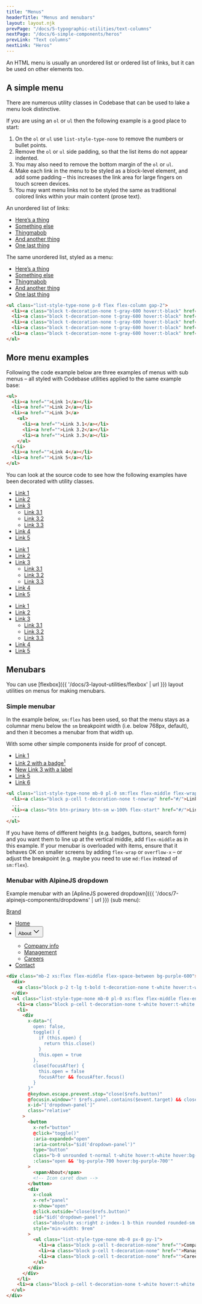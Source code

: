 ```yaml
---
title: "Menus"
headerTitle: "Menus and menubars"
layout: layout.njk
prevPage: "/docs/5-typographic-utilities/text-columns"
nextPage: "/docs/6-simple-components/heros"
prevLink: "Text columns"
nextLink: "Heros"
---
```


An HTML menu is usually an unordered list or ordered list of links, but it can be used on other elements too.

## A simple menu

There are numerous utility classes in Codebase that can be used to lake a menu look distinctive.

If you are using an `ol` or `ul` then the following example is a good place to start:

1. On the `ol` or `ul` use `list-style-type-none` to remove the numbers or bullet points.
2. Remove the `ol` or `ul` side padding, so that the list items do not appear indented.
3. You may also need to remove the bottom margin of the `ol` or `ul`.
4. Make each link in the menu to be styled as a block-level element, and add some padding – this increases the link area for large fingers on touch screen devices.
5. You may want menu links not to be styled the same as traditional colored links within your main content (prose text).

<div class="mb-2 xs:flex gap-3 flex-grow-equal">
<div>
<p>An unordered list of links:</p>
<ul>
  <li><a href="#/">Here’s a thing</a></li>
  <li><a href="#/">Something else</a></li>
  <li><a href="#/">Thingmabob</a></li>
  <li><a href="#/">And another thing</a></li>
  <li><a href="#/">One last thing</a></li>
</ul>
</div>
<div>
<p>The same unordered list, styled as a menu:</p>
<ul class="list-style-type-none p-0 flex flex-column gap-2">
  <li><a class="block t-decoration-none t-gray-600 hover:t-black" href="#/">Here’s a thing</a></li>
  <li><a class="block t-decoration-none t-gray-600 hover:t-black" href="#/">Something else</a></li>
  <li><a class="block t-decoration-none t-gray-600 hover:t-black" href="#/">Thingmabob</a></li>
  <li><a class="block t-decoration-none t-gray-600 hover:t-black" href="#/">And another thing</a></li>
  <li><a class="block t-decoration-none t-gray-600 hover:t-black" href="#/">One last thing</a></li>
</ul>
</div>
</div>

```html
<ul class="list-style-type-none p-0 flex flex-column gap-2">
  <li><a class="block t-decoration-none t-gray-600 hover:t-black" href="">...</a></li>
  <li><a class="block t-decoration-none t-gray-600 hover:t-black" href="">...</a></li>
  <li><a class="block t-decoration-none t-gray-600 hover:t-black" href="">...</a></li>
  <li><a class="block t-decoration-none t-gray-600 hover:t-black" href="">...</a></li>
  <li><a class="block t-decoration-none t-gray-600 hover:t-black" href="">...</a></li>
</ul>
```

## More menu examples

Following the code example below are three examples of menus with sub menus – all styled with Codebase utilities applied to the same example base:

```html
<ul>
  <li><a href="">Link 1</a></li>
  <li><a href="">Link 2</a></li>
  <li><a href="">Link 3</a>
    <ul>
      <li><a href="">Link 3.1</a></li>
      <li><a href="">Link 3.2</a></li>
      <li><a href="">Link 3.3</a></li>
    </ul>
  </li>
  <li><a href="">Link 4</a></li>
  <li><a href="">Link 5</a></li>
</ul>
```

You can look at the source code to see how the following examples have been decorated with utility classes.

<div class="my-6">
<div class="xs:flex gap-3 flex-grow-equal">
<ul class="list-style-type-none p-0 flex flex-column gap-2">
  <li><a class="block t-decoration-none hover:t-underscore" href="#/">Link 1</a></li>
  <li><a class="block t-decoration-none hover:t-underscore" href="#/">Link 2</a></li>
  <li><a class="block t-decoration-none hover:t-underscore" href="#/">Link 3</a>
    <ul class="list-style-type-none mt-2 flex flex-column gap-2">
      <li><a class="block t-decoration-none hover:t-underscore" href="#/">Link 3.1</a></li>
      <li><a class="block t-decoration-none hover:t-underscore" href="#/">Link 3.2</a></li>
      <li><a class="block t-decoration-none hover:t-underscore" href="#/">Link 3.3</a></li>
    </ul>
  </li>
  <li><a class="block t-decoration-none hover:t-underscore" href="#/">Link 4</a></li>
  <li><a class="block t-decoration-none hover:t-underscore" href="#/">Link 5</a></li>
</ul>
<ul class="list-style-type-none pl-0">
  <li><a class="bb-thin b-white block p-cell t-decoration-none bg-blue-100 hover:bg-blue-200 t-gray-900 hover:t-black" href="#/">Link 1</a></li>
  <li><a class="bb-thin b-white block p-cell t-decoration-none bg-blue-100 hover:bg-blue-200 t-gray-900 hover:t-black"  href="#/">Link 2</a></li>
  <li><a class="bb-thin b-white block p-cell t-bold t-decoration-none bg-blue-200 hover:bg-blue-300 t-gray-900 hover:t-black"  href="#/">Link 3</a>
    <ul class="list-style-type-none pl-0">
      <li><a class="bb-thin b-white block p-cell pl-4 t-decoration-none bg-blue-200 hover:bg-blue-300 t-gray-900 hover:t-black" href="#/">Link 3.1</a></li>
      <li><a class="bb-thin b-white block p-cell pl-4 t-decoration-none bg-blue-200 hover:bg-blue-300 t-gray-900 hover:t-black" href="#/">Link 3.2</a></li>
      <li><a class="bb-thin b-white block p-cell pl-4 t-decoration-none bg-blue-200 hover:bg-blue-300 t-gray-900 hover:t-black" href="#/">Link 3.3</a></li>
    </ul>
  </li>
  <li><a class="bb-thin b-white block p-cell t-decoration-none bg-blue-100 hover:bg-blue-200 t-gray-900 hover:t-black"  href="#/">Link 4</a></li>
  <li><a class="bb-thin b-white block p-cell t-decoration-none bg-blue-100 hover:bg-blue-200 t-gray-900 hover:t-black"  href="#/">Link 5</a></li>
</ul>
<ul class="list-style-type-none pl-0">
  <li><a class="block p-cell t-decoration-none hover:bg-teal-100" href="#/">Link 1</a></li>
  <li><a class="block p-cell t-decoration-none hover:bg-teal-100" href="#/">Link 2</a></li>
  <li class="bt-thin bb-thin bl-heavy b-teal-400 hover:bg-teal-100"><a class="block p-cell t-bold t-decoration-none hover:bg-teal-200" href="#/">Link 3</a>
    <ul class="list-style-type-none pl-0">
      <li><a class="block p-cell t-decoration-none hover:bg-teal-200" href="#/">Link 3.1</a></li>
      <li><a class="block p-cell t-decoration-none hover:bg-teal-200" href="#/">Link 3.2</a></li>
      <li><a class="block p-cell t-decoration-none hover:bg-teal-200" href="#/">Link 3.3</a></li>
    </ul>
  </li>
  <li><a class="block p-cell t-decoration-none hover:bg-teal-100" href="#/">Link 4</a></li>
  <li><a class="block p-cell t-decoration-none hover:bg-teal-100" href="#/">Link 5</a></li>
</ul>
</div>
</div>

## Menubars

You can use [flexbox]({{ '/docs/3-layout-utilities/flexbox' | url }}) layout utilities on menus for making menubars.

### Simple menubar

In the example below, `sm:flex` has been used, so that the menu stays as a columnar menu below the `sm` breakpoint width (i.e. below 768px, default), and then it becomes a menubar from that width up.

With some other simple components inside for proof of concept.

<div class="mb-2 b-dashed">
<ul class="list-style-type-none mb-0 pl-0 sm:flex flex-middle flex-wrap">
  <li><a class="block p-cell t-decoration-none t-nowrap" href="#/">Link 1</a></li>
  <li><a class="block p-cell t-decoration-none t-nowrap" href="#/">Link 2 with a badge<sup class="badge badge-warning">1</sup></a></li>
  <li><a class="block p-cell t-decoration-none t-nowrap" href="#/"><span class="label bg-success t-white t-uppercase">New</span> Link 3 with a label</a></li>
  <li><a class="btn btn-primary btn-sm w-100% flex-start" href="#/">Link 5</a></li>
  <li><a class="block p-cell t-decoration-none" href="#/">Link 6</a></li>
</ul>
</div>

```html
<ul class="list-style-type-none mb-0 pl-0 sm:flex flex-middle flex-wrap">
  <li><a class="block p-cell t-decoration-none t-nowrap" href="#/">Link 1</a></li>
  ...
  <li><a class="btn btn-primary btn-sm w-100% flex-start" href="#/">Link 5</a></li>
  ...
</ul>
```

If you have items of different heights (e.g. badges, buttons, search form) and you want them to line up at the vertical middle, add `flex-middle` as in this example. If your menubar is overloaded with items, ensure that it behaves OK on smaller screens by adding `flex-wrap` or `overflow-x` – or adjust the breakpoint (e.g. maybe you need to use `md:flex` instead of `sm:flex`).

### Menubar with AlpineJS dropdown

Example menubar with an [AplineJS powered dropdown]({{ '/docs/7-alpinejs-components/dropdowns' | url }}) (sub menu):

<div class="mb-2 xs:flex flex-middle flex-space-between bg-purple-600">
  <div>
    <a class="block p-2 t-lg t-bold t-decoration-none t-white hover:t-white" href="#/">Brand</a>
  </div>
  <ul class="list-style-type-none mb-0 pl-0 xs:flex flex-middle flex-end">
    <li><a class="block p-cell t-decoration-none t-white hover:t-white hover:bg-purple-700" href="#/">Home</a></li>
    <li>
      <div
        x-data="{
          open: false,
          toggle() {
            if (this.open) {
              return this.close()
            }
            this.open = true
          },
          close(focusAfter) {
            this.open = false
            focusAfter && focusAfter.focus()
          }
        }"
        @keydown.escape.prevent.stop="close($refs.button)"
        @focusin.window="! $refs.panel.contains($event.target) && close()"
        x-id="['dropdown-panel']"
        class="relative"
      >
        <button
          x-ref="button"
          @click="toggle()"
          :aria-expanded="open"
          :aria-controls="$id('dropdown-panel')"
          type="button"
          class="b-0 unrounded t-normal t-white hover:t-white hover:bg-purple-700"
          :class="open && 'bg-purple-700 hover:bg-purple-700'"
        >
          <span>About</span>
          <svg xmlns="http://www.w3.org/2000/svg" width="20" height="20" fill="currentColor" viewBox="0 0 256 256"><rect width="256" height="256" fill="none"></rect><polyline points="208 96 128 176 48 96" fill="none" stroke="currentColor" stroke-linecap="round" stroke-linejoin="round" stroke-width="20"></polyline></svg>
        </button>
        <div
          x-cloak
          x-ref="panel"
          x-show="open"
          @click.outside="close($refs.button)"
          :id="$id('dropdown-panel')"
          class="absolute xs:right z-index-1 b-thin rounded rounded-sm bs-2 bg-white"
          style="min-width: 9rem"
        >
          <ul class="list-style-type-none mb-0 px-0 py-1">
            <li><a class="block p-cell t-decoration-none" href="#/">Company info</a></li>
            <li><a class="block p-cell t-decoration-none" href="#/">Management</a></li>
            <li><a class="block p-cell t-decoration-none" href="#/">Careers</a></li>
          </ul>
        </div>
      </div>
    </li>
    <li><a class="block p-cell t-decoration-none t-white hover:t-white hover:bg-purple-700" href="#/">Contact</a></li>
  </ul>
</div>

```html
<div class="mb-2 xs:flex flex-middle flex-space-between bg-purple-600">
  <div>
    <a class="block p-2 t-lg t-bold t-decoration-none t-white hover:t-white" href="">Brand</a>
  </div>
  <ul class="list-style-type-none mb-0 pl-0 xs:flex flex-middle flex-end">
    <li><a class="block p-cell t-decoration-none t-white hover:t-white hover:bg-purple-700" href="">Home</a></li>
    <li>
      <div
        x-data="{
          open: false,
          toggle() {
            if (this.open) {
              return this.close()
            }
            this.open = true
          },
          close(focusAfter) {
            this.open = false
            focusAfter && focusAfter.focus()
          }
        }"
        @keydown.escape.prevent.stop="close($refs.button)"
        @focusin.window="! $refs.panel.contains($event.target) && close()"
        x-id="['dropdown-panel']"
        class="relative"
      >
        <button
          x-ref="button"
          @click="toggle()"
          :aria-expanded="open"
          :aria-controls="$id('dropdown-panel')"
          type="button"
          class="b-0 unrounded t-normal t-white hover:t-white hover:bg-purple-700"
          :class="open && 'bg-purple-700 hover:bg-purple-700'"
        >
          <span>About</span>
          <!-- Icon caret down -->
        </button>
        <div
          x-cloak
          x-ref="panel"
          x-show="open"
          @click.outside="close($refs.button)"
          :id="$id('dropdown-panel')"
          class="absolute xs:right z-index-1 b-thin rounded rounded-sm bs-2 bg-white"
          style="min-width: 9rem"
        >
          <ul class="list-style-type-none mb-0 px-0 py-1">
            <li><a class="block p-cell t-decoration-none" href="">Company info</a></li>
            <li><a class="block p-cell t-decoration-none" href="">Management</a></li>
            <li><a class="block p-cell t-decoration-none" href="">Careers</a></li>
          </ul>
        </div>
      </div>
    </li>
    <li><a class="block p-cell t-decoration-none t-white hover:t-white hover:bg-purple-700" href="">Contact</a></li>
  </ul>
</div>
```